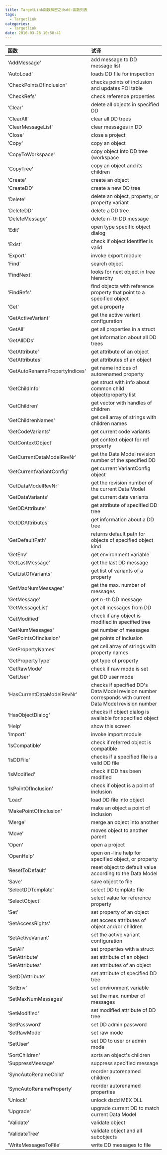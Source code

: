 ```yaml
---
title: TargetLink函数解密之dsdd-函数列表
tags:
  - Targetlink
categories:
  - Targetlink
date: 2016-03-26 10:58:41
---
```


|函数| 试译 |
|:----|:----|
|'AddMessage' | add message to DD message list |
|'AutoLoad' | loads DD file for inspection |
|'CheckPointsOfInclusion' | checks points of inclusion and updates POI table |
|'CheckRefs' | check reference properties |
|'Clear' | delete all objects in specified DD |
|'ClearAll' | clear all DD trees |
|'ClearMessageList' | clear messages in DD |
|'Close' | close a project |
|'Copy' | copy an object |
|'CopyToWorkspace' | copy object into DD tree (workspace |
|'CopyTree' | copy an object and its children |
|'Create' | create an object |
|'CreateDD' | create a new DD tree |
|'Delete' | delete an object, property, or property variant |
|'DeleteDD' | delete a DD tree |
|'DeleteMessage' | delete n-th DD message |
|'Edit' | open type specific object dialog |
|'Exist' | check if object identifier is valid |
|'Export' | invoke export module |
|'Find' | search object |
|'FindNext' | looks for next object in tree hierarchy |
|'FindRefs' | find objects with reference property that point to a specified object |
|'Get' | get a property |
|'GetActiveVariant' | get the active variant configuration |
|'GetAll' | get all properties in a struct |
|'GetAllDDs' | get information about all DD trees |
|'GetAttribute' | get attribute of an object |
|'GetAttributes' | get attributes of an object |
|'GetAutoRenamePropertyIndices' | get name indices of autorenamed property |
|'GetChildInfo' | get struct with info about common child object/property list |
|'GetChildren' | get vector with handles of children |
|'GetChildrenNames' | get cell array of strings with children names |
|'GetCodeVariants' | get current code variants |
|'GetContextObject' | get context object for ref property |
|'GetCurrentDataModelRevNr' | get the Data Model revision number of the specified DD |
|'GetCurrentVariantConfig' | get current VariantConfig object |
|'GetDataModelRevNr' | get the revision number of the current Data Model |
|'GetDataVariants' | get current data variants |
|'GetDDAttribute' | get attribute of specified DD tree |
|'GetDDAttributes' | get information about a DD tree |
|'GetDefaultPath' | returns default path for objects of specified object kind |
|'GetEnv' | get environment variable |
|'GetLastMessage' | get the last DD message |
|'GetListOfVariants' | get list of variants of a property |
|'GetMaxNumMessages' | get the max. number of messages |
|'GetMessage' | get n-th DD message |
|'GetMessageList' | get all messages from DD |
|'GetModified' | check if any object is modified in specified tree |
|'GetNumMessages' | get number of messages |
|'GetPointsOfInclusion' | get points of inclusion |
|'GetPropertyNames' | get cell array of strings with property names |
|'GetPropertyType' | get type of property |
|'GetRawMode' | check if raw mode is set |
|'GetUser' | get DD user mode |
|'HasCurrentDataModelRevNr' | checks if specified DD's Data Model revision number corresponds with current Data Model revision number |
|'HasObjectDialog' | checks if object dialog is available for specified object |
|'Help' | show this screen |
|'Import' | invoke import module |
|'IsCompatible' | check if referred object is compatible |
|'IsDDFile' | checks if a specified file is a valid DD file |
|'IsModified' | check if DD has been modified |
|'IsPointOfInclusion' | check if object is a point of inclusion |
|'Load' | load DD file into object |
|'MakePointOfInclusion' | make an object a point of inclusion |
|'Merge' | merge an object into another |
|'Move' | moves object to another parent |
|'Open' | open a project |
|'OpenHelp' | open on-line help for specified object, or property |
|'ResetToDefault' | reset object to default value according to the Data Model |
|'Save' | save object to file |
|'SelectDDTemplate' | select DD template file |
|'SelectObject' | select value for reference property |
|'Set' | set property of an object |
|'SetAccessRights' | set access attributes of object and/or children |
|'SetActiveVariant' | set the active variant configuration |
|'SetAll' | set properties with a struct |
|'SetAttribute' | set attribute of an object |
|'SetAttributes' | set attributes of an object |
|'SetDDAttribute' | set attribute of specified DD tree |
|'SetEnv' | set environment variable |
|'SetMaxNumMessages' | set the max. number of messages |
|'SetModified' | set modified attribute of DD tree |
|'SetPassword' | set DD admin password |
|'SetRawMode' | set raw mode |
|'SetUser' | set DD to user or admin mode |
|'SortChildren' | sorts an object's children |
|'SuppressMessage' | suppress specified message |
|'SyncAutoRenameChild' | reorder autorenamed children |
|'SyncAutoRenameProperty' | reorder autorenamed properties |
|'Unlock' | unlock dsdd MEX DLL |
|'Upgrade' | upgrade current DD to match current Data Model |
|'Validate' | validate object |
|'ValidateTree' | validate object and all subobjects |
|'WriteMessagesToFile' | write DD messages to file |